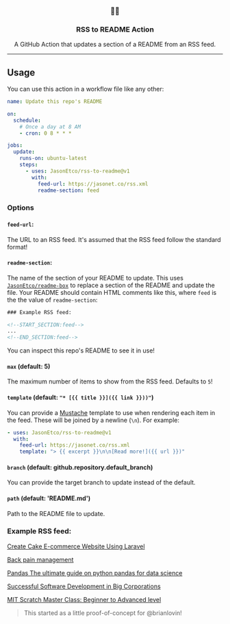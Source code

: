 <h3 align="center">📡📝</h3>
<h3 align="center">RSS to README Action</h3>
<p align="center">A GitHub Action that updates a section of a README from an RSS feed.</p>

---

## Usage

You can use this action in a workflow file like any other:

```yml
name: Update this repo's README

on:
  schedule:
    # Once a day at 8 AM
    - cron: 0 8 * * *

jobs:
  update:
    runs-on: ubuntu-latest
    steps:
      - uses: JasonEtco/rss-to-readme@v1
        with:
          feed-url: https://jasonet.co/rss.xml
          readme-section: feed
```

### Options

#### `feed-url`:

The URL to an RSS feed. It's assumed that the RSS feed follow the standard format!

#### `readme-section`:

The name of the section of your README to update. This uses [`JasonEtco/readme-box`](https://github.com/JasonEtco/readme-box) to replace a section of the README and update the file. Your README should contain HTML comments like this, where `feed` is the the value of `readme-section`:

```html
### Example RSS feed:

<!--START_SECTION:feed-->
...
<!--END_SECTION:feed-->
```

You can inspect this repo's README to see it in use!

#### `max` (default: 5)

The maximum number of items to show from the RSS feed. Defaults to `5`!

#### `template` (default: `"* [{{ title }}]({{ link }}))"`)

You can provide a [Mustache](https://github.com/janl/mustache.js) template to use when rendering each item in the feed. These will be joined by a newline (`\n`). For example:

```yaml
- uses: JasonEtco/rss-to-readme@v1
  with:
    feed-url: https://jasonet.co/rss.xml
    template: "> {{ excerpt }}\n\n[Read more!]({{ url }})"
```

#### `branch` (default: github.repository.default_branch)

You can provide the target branch to update instead of the default.

#### `path` (default: 'README.md')

Path to the README file to update.

### Example RSS feed:

<!--START_SECTION:example-->
> 

[Create Cake E-commerce Website Using Laravel](https:&#x2F;&#x2F;sanet.st&#x2F;blogs&#x2F;exclusivetutorials&#x2F;create_cake_e_commerce_website_using_laravel.4049902.html)
> 

[Back pain management](https:&#x2F;&#x2F;sanet.st&#x2F;blogs&#x2F;bonnytuts&#x2F;back_pain_management.4049901.html)
> 

[Pandas The ultimate guide on python pandas for data science](https:&#x2F;&#x2F;sanet.st&#x2F;blogs&#x2F;exclusivetutorials&#x2F;pandas_the_ultimate_guide_on_python_pandas_for_data_science.4049890.html)
> 

[Successful Software Development in Big Corporations](https:&#x2F;&#x2F;sanet.st&#x2F;blogs&#x2F;bonnytuts&#x2F;successful_software_development_in_big_corporations.4049878.html)
> 

[MIT Scratch Master Class: Beginner to Advanced level](https:&#x2F;&#x2F;sanet.st&#x2F;blogs&#x2F;bonnytuts&#x2F;mit_scratch_master_class_beginner_to_advanced_level.4049854.html)
<!--END_SECTION:example-->

> This started as a little proof-of-concept for @brianlovin!
